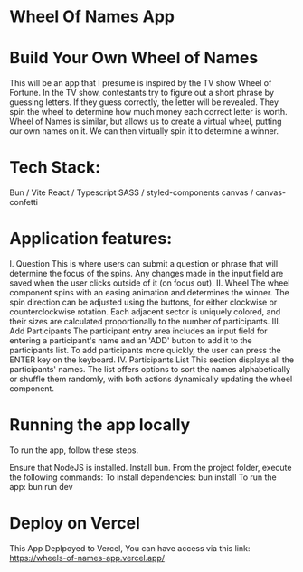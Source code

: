 # Wheel Of Names App

# Build Your Own Wheel of Names
This will be an app that I presume is inspired by the TV show Wheel of Fortune. In the TV show, contestants try to figure out a short phrase by guessing letters. If they guess correctly, the letter will be revealed. They spin the wheel to determine how much money each correct letter is worth. Wheel of Names is similar, but allows us to create a virtual wheel, putting our own names on it. We can then virtually spin it to determine a winner.

# Tech Stack:
Bun / Vite
React / Typescript
SASS / styled-components
canvas / canvas-confetti

# Application features:
I. Question
This is where users can submit a question or phrase that will determine the focus of the spins.
Any changes made in the input field are saved when the user clicks outside of it (on focus out).
II. Wheel
The wheel component spins with an easing animation and determines the winner.
The spin direction can be adjusted using the buttons, for either clockwise or counterclockwise rotation.
Each adjacent sector is uniquely colored, and their sizes are calculated proportionally to the number of participants.
III. Add Participants
The participant entry area includes an input field for entering a participant's name and an 'ADD' button to add it to the participants list.
To add participants more quickly, the user can press the ENTER key on the keyboard.
IV. Participants List
This section displays all the participants' names.
The list offers options to sort the names alphabetically or shuffle them randomly, with both actions dynamically updating the wheel component.

# Running the app locally
To run the app, follow these steps.

Ensure that NodeJS is installed.
Install bun.
From the project folder, execute the following commands:
  To install dependencies:
     bun install
  To run the app:
     bun run dev
     
# Deploy on Vercel
This App Deplpoyed to Vercel, You can have access via this link: https://wheels-of-names-app.vercel.app/

